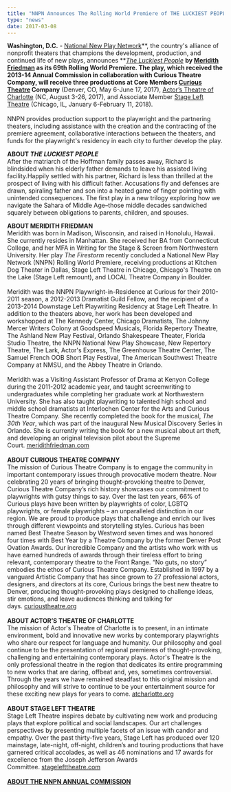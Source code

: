 ```yaml
---
title: "NNPN Announces The Rolling World Premiere of THE LUCKIEST PEOPLE by Meridith Friedman"
type: "news"
date: 2017-03-08
---
```


<span class="lead-in">**Washington, D.C.**<span> - </span><a href="http://nnpn.org/" rel="nofollow">National New Play Network</a>**, the country's alliance of nonprofit theaters that champions the development, production, and continued life of new plays, announces **<a href="https://newplayexchange.org/plays/4613/luckiest-people" rel="nofollow">*The Luckiest People*</a><span> </span>**by **<a href="https://newplayexchange.org/users/220/meridith-friedman" rel="nofollow">Meridith Friedman</a>** as its 69th Rolling World Premiere. **<span>The play, which received the 2013-14 Annual Commission in collaboration with Curious Theatre Company, will receive three productions at Core Members </span><a href="http://curioustheatre.org/the-luckiest-people/" rel="nofollow">Curious Theatre</a>** Company**<span> (Denver, CO, May 6-June 17, 2017), </span><a href="http://www.atcharlotte.org/the-luckiest-people/" rel="nofollow">Actor’s Theatre of Charlotte</a><span> (NC, August 3-26, 2017), and Associate Member </span><a href="http://stagelefttheatre.com/" rel="nofollow">Stage Left Theatre</a><span> (Chicago, IL, January 6-February 11, 2018).</span></span>\
<span> </span>\
<span>NNPN provides production support to the playwright and the partnering theaters, including assistance with the creation and the contracting of the premiere agreement, collaborative interactions between the theaters, and funds for the playwright's residency in each city to further develop the play.</span>

**ABOUT *THE LUCKIEST PEOPLE***\
<span>After the matriarch of the Hoffman family passes away, Richard is blindsided when his elderly father demands to leave his assisted living facility.Happily settled with his partner, Richard is less than thrilled at the prospect of living with his difficult father. Accusations fly and defenses are drawn, spiraling father and son into a heated game of finger pointing with unintended consequences. The first play in a new trilogy exploring how we navigate the Sahara of Middle Age</span>*–*<span>those middle decades sandwiched squarely between obligations to parents, children, and spouses.</span>

**ABOUT MERIDITH FRIEDMAN**\
<span>Meridith was born in Madison, Wisconsin, and raised in Honolulu, Hawaii. She currently resides in Manhattan. She received her BA from Connecticut College, and her MFA in Writing for the Stage &amp; Screen from Northwestern University. Her play </span>*The Firestorm*<span> recently concluded a National New Play Network (NNPN) Rolling World Premiere, receiving productions at Kitchen Dog Theater in Dallas, Stage Left Theatre in Chicago, Chicago's Theatre on the Lake (Stage Left remount), and LOCAL Theatre Company in Boulder.</span>\
\
<span>Meridith was the NNPN Playwright-in-Residence at Curious for their 2010-2011 season, a 2012-2013 Dramatist Guild Fellow, and the recipient of a 2013-2014 Downstage Left Playwriting Residency at Stage Left Theatre. In addition to the theaters above, her work has been developed and workshopped at The Kennedy Center, Chicago Dramatists, The Johnny Mercer Writers Colony at Goodspeed Musicals, Florida Repertory Theatre, The Ashland New Play Festival, Orlando Shakespeare Theater, Florida Studio Theatre, the NNPN National New Play Showcase, New Repertory Theatre, The Lark, Actor's Express, The Greenhouse Theatre Center, The Samuel French OOB Short Play Festival, The American Southwest Theatre Company at NMSU, and the Abbey Theatre in Orlando.</span>\
\
<span>Meridith was a Visiting Assistant Professor of Drama at Kenyon College during the 2011-2012 academic year, and taught screenwriting to undergraduates while completing her graduate work at Northwestern University. She has also taught playwriting to talented high school and middle school dramatists at Interlochen Center for the Arts and Curious Theatre Company. She recently completed the book for the musical, </span>*The 30th Year*<span>, which was part of the inaugural New Musical Discovery Series in Orlando. She is currently writing the book for a new musical about art theft, and developing an original television pilot about the Supreme Court. </span><a href="http://www.meridithfriedman.com/" rel="nofollow">meridithfriedman.com</a>\
\
**ABOUT CURIOUS THEATRE COMPANY**\
<span>The mission of Curious Theatre Company is to engage the community in important contemporary issues through provocative modern theatre. Now celebrating 20 years of bringing thought-provoking theatre to Denver, Curious Theatre Company’s rich history showcases our commitment to playwrights with gutsy things to say. Over the last ten years, 66% of Curious plays have been written by playwrights of color, LGBTQ playwrights, or female playwrights – an unparalleled distinction in our region. We are proud to produce plays that challenge and enrich our lives through different viewpoints and storytelling styles. Curious has been named Best Theatre Season by Westword seven times and was honored four times with Best Year by a Theatre Company by the former Denver Post Ovation Awards. Our incredible Company and the artists who work with us have earned hundreds of awards through their tireless effort to bring relevant, contemporary theatre to the Front Range. “No guts, no story” embodies the ethos of Curious Theatre Company. Established in 1997 by a vanguard Artistic Company that has since grown to 27 professional actors, designers, and directors at its core, Curious brings the best new theatre to Denver, producing thought-provoking plays designed to challenge ideas, stir emotions, and leave audiences thinking and talking for days. </span><a href="http://curioustheatre.org/" rel="nofollow">curioustheatre.org</a>\
\
**ABOUT ACTOR’S THEATRE OF CHARLOTTE**\
<span>The mission of Actor's Theatre of Charlotte is to present, in an intimate environment, bold and innovative new works by contemporary playwrights who share our respect for language and humanity. Our philosophy and goal continue to be the presentation of regional premieres of thought-provoking, challenging and entertaining contemporary plays. Actor's Theatre is the only professional theatre in the region that dedicates its entire programming to new works that are daring, offbeat and, yes, sometimes controversial. Through the years we have remained steadfast to this original mission and philosophy and will strive to continue to be your entertainment source for these exciting new plays for years to come. </span><a href="http://www.atcharlotte.org/" rel="nofollow">atcharlotte.org</a>\
\
**ABOUT STAGE LEFT THEATRE**\
<span>Stage Left Theatre inspires debate by cultivating new work and producing plays that explore political and social landscapes. Our art challenges perspectives by presenting multiple facets of an issue with candor and empathy. Over the past thirty-five years, Stage Left has produced over 120 mainstage, late-night, off-night, children’s and touring productions that have garnered critical accolades, as well as 46 nominations and 17 awards for excellence from the Joseph Jefferson Awards Committee. </span><a href="http://stagelefttheatre.com/" rel="nofollow">stagelefttheatre.com</a>\
\
<a href="http://nnpn.org/programs/commissions" rel="nofollow">**ABOUT THE NNPN ANNUAL COMMISSION**</a>

